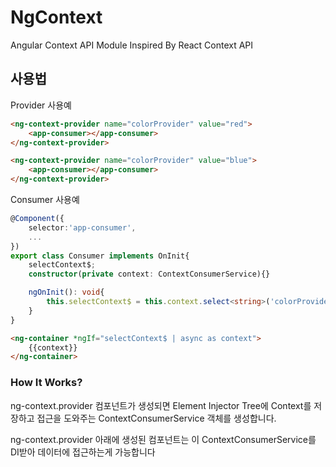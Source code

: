 # NgContext

Angular Context API Module Inspired By React Context API

## 사용법

Provider 사용예

```html
<ng-context-provider name="colorProvider" value="red">
    <app-consumer></app-consumer>
</ng-context-provider>

<ng-context-provider name="colorProvider" value="blue">
    <app-consumer></app-consumer>
</ng-context-provider>
```

Consumer 사용예

```ts
@Component({
    selector:'app-consumer',
    ...
})
export class Consumer implements OnInit{
    selectContext$;
    constructor(private context: ContextConsumerService){}

    ngOnInit(): void{
        this.selectContext$ = this.context.select<string>('colorProvider');
    }
}
```

```html
<ng-container *ngIf="selectContext$ | async as context">
    {{context}}
</ng-container>
```

### How It Works?

ng-context.provider 컴포넌트가 생성되면 Element Injector Tree에 Context를 저장하고 접근을 도와주는 ContextConsumerService 객체를 생성합니다.

ng-context.provider 아래에 생성된 컴포넌트는 이 ContextConsumerService를 DI받아 데이터에 접근하는게 가능합니다

